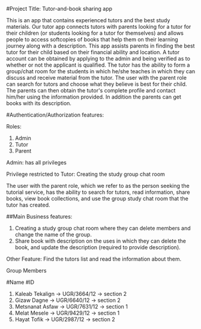 #Project Title: Tutor-and-book sharing app

This is an app that contains experienced tutors and the best study materials. Our tutor app connects tutors with parents looking for a tutor for their children (or students looking for a tutor for themselves) and allows people to access softcopies of books that help them on their learning journey along with a description. This app assists parents in finding the best tutor for their child based on their financial ability and location. A tutor account can be obtained by applying to the admin and being verified as to whether or not the applicant is qualified. The tutor has the ability to form a group/chat room for the students in which he/she teaches in which they can discuss and receive material from the tutor. The user with the parent role can search for tutors and choose what they believe is best for their child. The parents can then obtain the tutor's complete profile and contact him/her using the information provided. In addition the parents can get books with its description.

#Authentication/Authorization features:

Roles:
1.	Admin 
2. Tutor 
3. Parent

Admin: has all privileges

Privilege restricted to Tutor:   Creating the study group chat room 

The user with the parent role, which we refer to as the person seeking the tutorial service, has the ability to search for tutors, read information, share books, view book collections, and use the group study chat room that the tutor has created.

##Main Business features:
1. Creating a study group chat room where they can delete members and change the name of the group.
2. Share book with description on the uses in which they can delete the book, and update the description (required to provide description).


Other Feature:
Find the tutors list and read the information about them.


Group Members

#Name                #ID
1. Kaleab Tekalign -> UGR/3664/12 ->  section 2
2. Gizaw Dagne     -> UGR/6640/12 ->   section 2
3. Metsnanat Asfaw -> UGR/7631/12 ->   section 1
4. Melat Mesele    -> UGR/9429/12 ->   section 1
5. Hayat Tofik      -> UGR/2987/12 ->   section 2

